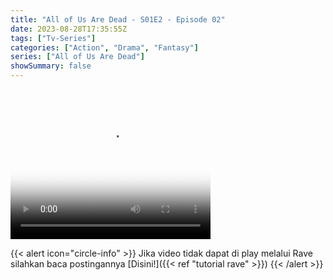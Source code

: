 ```yaml
---
title: "All of Us Are Dead - S01E2 - Episode 02"
date: 2023-08-28T17:35:55Z
tags: ["Tv-Series"]
categories: ["Action", "Drama", "Fantasy"]
series: ["All of Us Are Dead"]
showSummary: false
---
```


<video width="320" height="240" poster="https://www.themoviedb.org/t/p/original/5wQG7raxg1N6jBNU5nBFXUQVqnQ.jpg" controls>
  <source src="https://kp3d-my.sharepoint.com/personal/ryoo_kp3d_onmicrosoft_com/_layouts/15/download.aspx?share=ETsWaRvwwBFJqj3kgnOrrgABTCzlRCUxGj_rjqoUAOLVbQ" type="video/mp4">
</video>

{{< alert icon="circle-info" >}}
Jika video tidak dapat di play melalui Rave silahkan baca postingannya [Disini!]({{< ref "tutorial rave" >}})
{{< /alert >}}

